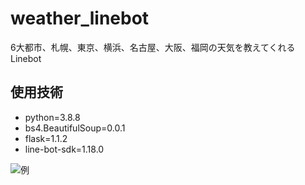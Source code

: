 # weather_linebot

6大都市、札幌、東京、横浜、名古屋、大阪、福岡の天気を教えてくれるLinebot

## 使用技術
- python=3.8.8
- bs4.BeautifulSoup=0.0.1
- flask=1.1.2
- line-bot-sdk=1.18.0

![例](https://imgur.com/vthiFoI, "サンプル")

